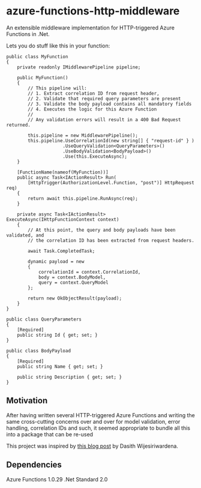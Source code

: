 # azure-functions-http-middleware

An extensible middleware implementation for HTTP-triggered Azure Functions in .Net.

Lets you do stuff like this in your function:

```
public class MyFunction
{
    private readonly IMiddlewarePipeline pipeline;

    public MyFunction()
    {
        // This pipeline will:
        // 1. Extract correlation ID from request header,
        // 2. Validate that required query parameters are present
        // 3. Validate the body payload contains all mandatory fields
        // 4. Executes the logic for this Azure Function
        //
        // Any validation errors will result in a 400 Bad Request returned.
        
        this.pipeline = new MiddlewarePipeline();
        this.pipeline.UseCorrelationId(new string[] { "request-id" } )
                     .UseQueryValidation<QueryParameters>()
                     .UseBodyValidation<BodyPayload>()
                     .Use(this.ExecuteAsync);
    }

    [FunctionName(nameof(MyFunction))]
    public async Task<IActionResult> Run(
        [HttpTrigger(AuthorizationLevel.Function, "post")] HttpRequest req)
    {
        return await this.pipeline.RunAsync(req);
    }

    private async Task<IActionResult> ExecuteAsync(IHttpFunctionContext context)
    {
        // At this point, the query and body payloads have been validated, and
        // the correlation ID has been extracted from request headers.
        
        await Task.CompletedTask;

        dynamic payload = new
        {
            correlationId = context.CorrelationId,
            body = context.BodyModel,
            query = context.QueryModel
        };

        return new OkObjectResult(payload);
    }
}

public class QueryParameters
{
    [Required]
    public string Id { get; set; }
}

public class BodyPayload
{
    [Required]
    public string Name { get; set; }

    public string Description { get; set; }
}
```

## Motivation

After having written several HTTP-triggered Azure Functions and writing the same cross-cutting concerns over and over for model validation, error handling, correlation IDs and such, it seemed appropriate to bundle all this into a package that can be re-used

This project was inspired by [this blog post](https://dasith.me/2018/01/20/using-azure-functions-httptrigger-as-web-api/) by Dasith Wijesiriwardena.

## Dependencies

Azure Functions 1.0.29
.Net Standard 2.0

